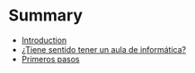# Summary

* [Introduction](README.md)
* [¿Tiene sentido tener un aula de informática?](no_te_gastes_mucho_dinero.md)
* [Primeros pasos](chapter1.md)

